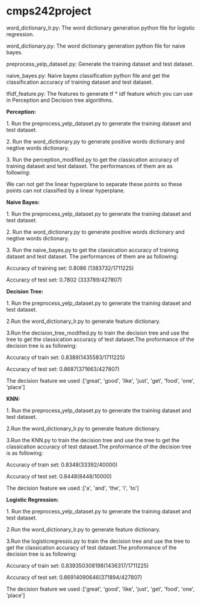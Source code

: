 # cmps242project
<p>
word_dictionary_lr.py: The word dictionary generation python file for logistic regression.   
</p>
<p>
word_dictionary.py: The word dictionary generation python file for naive bayes.  
</p>
preprocess_yelp_dataset.py: Generate the training dataset and test dataset.  
</p>
<p>
naive_bayes.py: Naive bayes classification python file and get the classification accuracy of training dataset and test dataset.  
</p>
<p>
tfidf_feature.py: The features to generate tf * idf feature which you can use in Perception and Decision tree algorithms.   
</p>
<p>
<b>Perception:</b>
</p>
<p>
1. Run the preprocess_yelp_dataset.py to generate the training dataset and test dataset. 
</p>
<p>
2. Run the word_dictionary.py to generate positive words dictionary and negtive words dictionary.
</p>
<p>
3. Run the perception_modified.py to get the classication accuracy of training dataset and test dataset. The performances of them are as following:
</p>
<p>
We can not get the linear hyperplane to separate these points so these points can not classified by a linear hyperplane.
</p>
<p>
<b>Naive Bayes:</b>
</p>
<p>
1. Run the preprocess_yelp_dataset.py to generate the training dataset and test dataset. 
</p>
<p>
2. Run the word_dictionary.py to generate positive words dictionary and negtive words dictionary.
</p>
<p>
3. Run the naive_bayes.py to get the classication accuracy of training dataset and test dataset. The performances of them are as following:
</p>
<p>
Accuracy of training set: 0.8086 (1383732/1711225)
</p>
<p>
Accuracy of test set: 0.7802 (333789/427807)
</p>
<p>
<b>Decision Tree:</b>
</p>
<p>
1. Run the preprocess_yelp_dataset.py to generate the training dataset and test dataset. 
</p>
<p>
2.Run the word_dictionary_lr.py to generate feature dictionary.
</p>
<p>
3.Run the decision_tree_modified.py to train the decision tree and use the tree to get the classication accuracy of test dataset.The proformance of the decision tree is as following:                    
</p>
<p>
Accuracy of train set: 0.8389(1435583/1711225)
</p>
<p>
Accuracy of test set: 0.8687(371663/427807)
</p>
<p>
The decision feature we used :['great', 'good', 'like', 'just', 'get', 'food', 'one', 'place']
</p>
<p>
<b>KNN:</b>
</p>
<p>
1. Run the preprocess_yelp_dataset.py to generate the training dataset and test dataset. 
</p>
<p>
2.Run the word_dictionary_lr.py to generate feature dictionary.
</p>
<p>
3.Run the KNN.py to train the decision tree and use the tree to get the classication accuracy of test dataset.The proformance of the decision tree is as following:                    
</p>
<p>
Accuracy of train set: 0.8348(33392/40000)
</p>
<p>
Accuracy of test set: 0.8448(8448/10000)
</p>
<p>
The decision feature we used :['a', 'and', 'the', 'i', 'to']
</p>
<b>Logistic Regression:</b>
</p>
<p>
1. Run the preprocess_yelp_dataset.py to generate the training dataset and test dataset. 
</p>
<p>
2.Run the word_dictionary_lr.py to generate feature dictionary.
</p>
<p>
3.Run the logisticregressio.py to train the decision tree and use the tree to get the classication accuracy of test dataset.The proformance of the decision tree is as following:                    
</p>
<p>
Accuracy of train set: 0.839350308198(1436317/1711225)
</p>
<p>
Accuracy of test set: 0.86914090646(371894/427807)
</p>
<p>
The decision feature we used :['great', 'good', 'like', 'just', 'get', 'food', 'one', 'place']
</p>

